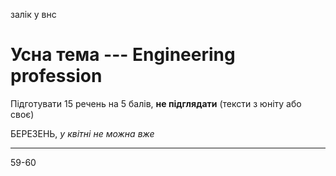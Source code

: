 залік у внс

# Усна тема --- Engineering profession

Підготувати 15 речень на 5 балів, **не підглядати**
(тексти з юніту або своє)

БЕРЕЗЕНЬ, *у квітні не можна вже*

---

59-60
